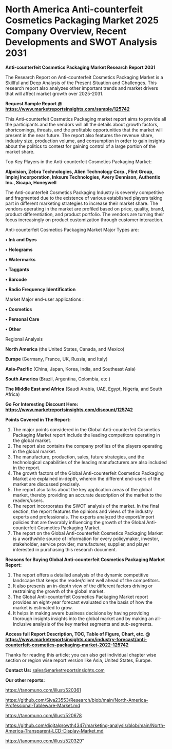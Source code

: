 # North America Anti-counterfeit Cosmetics Packaging Market 2025 Company Overview, Recent Developments and SWOT Analysis 2031

<strong>Anti-counterfeit Cosmetics Packaging Market Research Report 2031</strong>

The Research Report on Anti-counterfeit Cosmetics Packaging Market is a Skillful and Deep Analysis of the Present Situation and Challenges. This research report also analyzes other important trends and market drivers that will affect market growth over 2025-2031.

<strong>Request Sample Report @ <a href=https://www.marketreportsinsights.com/sample/125742>https://www.marketreportsinsights.com/sample/125742</a></strong>

This Anti-counterfeit Cosmetics Packaging market report aims to provide all the participants and the vendors will all the details about growth factors, shortcomings, threats, and the profitable opportunities that the market will present in the near future. The report also features the revenue share, industry size, production volume, and consumption in order to gain insights about the politics to contest for gaining control of a large portion of the market share.

Top Key Players in the Anti-counterfeit Cosmetics Packaging Market:

<strong>Alpvision, Zebra Technologies, Alien Technology Corp., Flint Group, Impinj Incorporation, Inksure Technologies, Avery Dennison, Authentix Inc., Sicapa, Honeywell</strong>

The Anti-counterfeit Cosmetics Packaging Industry is severely competitive and fragmented due to the existence of various established players taking part in different marketing strategies to increase their market share. The vendors operating in the market are profiled based on price, quality, brand, product differentiation, and product portfolio. The vendors are turning their focus increasingly on product customization through customer interaction.

Anti-counterfeit Cosmetics Packaging Market Major Types are:

<strong>• Ink and Dyes

• Holograms

• Watermarks

• Taggants

• Barcode

• Radio Frequency Identification</strong>

Market Major end-user applications :

<strong>• Cosmetics

• Personal Care

• Other</strong>

Regional Analysis

</u><strong><b>North America</b></strong> (the United States, Canada, and Mexico)

<strong><b>Europe </b></strong>(Germany, France, UK, Russia, and Italy)

<strong><b>Asia-Pacific</b></strong> (China, Japan, Korea, India, and Southeast Asia)

<strong><b>South America</b></strong> (Brazil, Argentina, Colombia, etc.)

<strong><b>The Middle East and Africa</b></strong> (Saudi Arabia, UAE, Egypt, Nigeria, and South Africa)

<strong>Go For Interesting Discount Here: <a href=https://www.marketreportsinsights.com/discount/125742>https://www.marketreportsinsights.com/discount/125742</a></strong>

<strong>Points Covered in The Report:</strong>
<ol>
  <li>The major points considered in the Global Anti-counterfeit Cosmetics Packaging Market report include the leading competitors operating in the global market.</li>
  <li>The report also contains the company profiles of the players operating in the global market.</li>
  <li>The manufacture, production, sales, future strategies, and the technological capabilities of the leading manufacturers are also included in the report.</li>
  <li>The growth factors of the Global Anti-counterfeit Cosmetics Packaging Market are explained in-depth, wherein the different end-users of the market are discussed precisely.</li>
  <li>The report also talks about the key application areas of the global market, thereby providing an accurate description of the market to the readers/users.</li>
  <li>The report incorporates the SWOT analysis of the market. In the final section, the report features the opinions and views of the industry experts and professionals. The experts analyzed the export/import policies that are favorably influencing the growth of the Global Anti-counterfeit Cosmetics Packaging Market.</li>
  <li>The report on the Global Anti-counterfeit Cosmetics Packaging Market is a worthwhile source of information for every policymaker, investor, stakeholder, service provider, manufacturer, supplier, and player interested in purchasing this research document.</li>
</ol>
<strong>Reasons for Buying Global Anti-counterfeit Cosmetics Packaging Market Report:</strong>

<ol>
  <li>The report offers a detailed analysis of the dynamic competitive landscape that keeps the reader/client well ahead of the competitors.</li>
  <li>It also presents an in-depth view of the different factors driving or restraining the growth of the global market.</li>
  <li>The Global Anti-counterfeit Cosmetics Packaging Market report provides an eight-year forecast evaluated on the basis of how the market is estimated to grow.</li>
  <li>It helps in making aware business decisions by having providing thorough insights insights into the global market and by making an all-inclusive analysis of the key market segments and sub-segments.</li>
</ol>
<strong>Access full Report Description, TOC, Table of Figure, Chart, etc. @ <a href=https://www.marketreportsinsights.com/industry-forecast/anti-counterfeit-cosmetics-packaging-market-2022-125742>https://www.marketreportsinsights.com/industry-forecast/anti-counterfeit-cosmetics-packaging-market-2022-125742</a></strong>


Thanks for reading this article; you can also get individual chapter wise section or region wise report version like Asia, United States, Europe.

<strong>Contact Us:</strong>
sales@marketreportsinsights.com

<strong>Our other reports:</strong>

<a href=https://tanomuno.com/illust/520361>https://tanomuno.com/illust/520361</a>

<a href=https://github.com/Siya23553/Research/blob/main/North-America-Professional-Tableware-Market.md>https://github.com/Siya23553/Research/blob/main/North-America-Professional-Tableware-Market.md</a>

<a href=https://tanomuno.com/illust/520678>https://tanomuno.com/illust/520678</a>

<a href=https://github.com/digitalgrowth4347/marketing-analysis/blob/main/North-America-Transparent-LCD-Display-Market.md>https://github.com/digitalgrowth4347/marketing-analysis/blob/main/North-America-Transparent-LCD-Display-Market.md</a>

<a href=https://tanomuno.com/illust/520329>https://tanomuno.com/illust/520329</a>"
